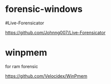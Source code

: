 # forensic-windows

#Live-Forensicator 

https://github.com/Johnng007/Live-Forensicator

# winpmem 

for ram forensic


https://github.com/Velocidex/WinPmem
